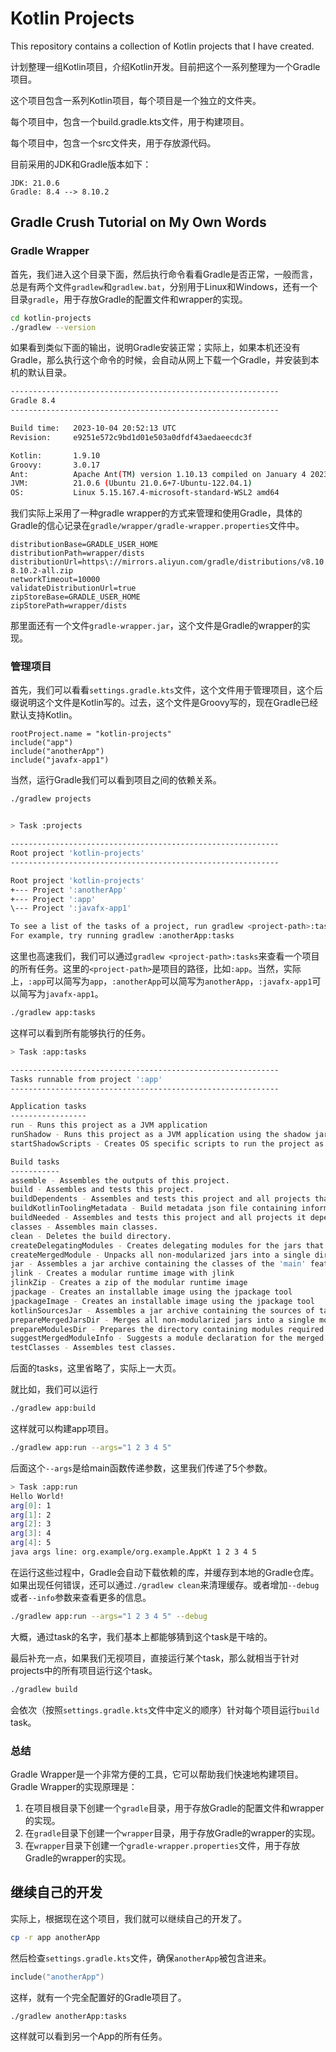 # Kotlin Projects

This repository contains a collection of Kotlin projects that I have created.

计划整理一组Kotlin项目，介绍Kotlin开发。目前把这个一系列整理为一个Gradle项目。

这个项目包含一系列Kotlin项目，每个项目是一个独立的文件夹。

每个项目中，包含一个build.gradle.kts文件，用于构建项目。

每个项目中，包含一个src文件夹，用于存放源代码。

目前采用的JDK和Gradle版本如下：

```quote
JDK: 21.0.6
Gradle: 8.4 --> 8.10.2
```

## Gradle Crush Tutorial on My Own Words

### Gradle Wrapper

首先，我们进入这个目录下面，然后执行命令看看Gradle是否正常，一般而言，总是有两个文件`gradlew`和`gradlew.bat`，分别用于Linux和Windows，还有一个目录`gradle`，用于存放Gradle的配置文件和wrapper的实现。

```bash
cd kotlin-projects
./gradlew --version
```

如果看到类似下面的输出，说明Gradle安装正常；实际上，如果本机还没有Gradle，那么执行这个命令的时候，会自动从网上下载一个Gradle，并安装到本机的默认目录。

```bash
------------------------------------------------------------
Gradle 8.4
------------------------------------------------------------

Build time:   2023-10-04 20:52:13 UTC
Revision:     e9251e572c9bd1d01e503a0dfdf43aedaeecdc3f

Kotlin:       1.9.10
Groovy:       3.0.17
Ant:          Apache Ant(TM) version 1.10.13 compiled on January 4 2023
JVM:          21.0.6 (Ubuntu 21.0.6+7-Ubuntu-122.04.1)
OS:           Linux 5.15.167.4-microsoft-standard-WSL2 amd64
```

我们实际上采用了一种gradle wrapper的方式来管理和使用Gradle，具体的Gradle的信心记录在`gradle/wrapper/gradle-wrapper.properties`文件中。

```quote
distributionBase=GRADLE_USER_HOME
distributionPath=wrapper/dists
distributionUrl=https\://mirrors.aliyun.com/gradle/distributions/v8.10.2/gradle-8.10.2-all.zip
networkTimeout=10000
validateDistributionUrl=true
zipStoreBase=GRADLE_USER_HOME
zipStorePath=wrapper/dists
```

那里面还有一个文件`gradle-wrapper.jar`，这个文件是Gradle的wrapper的实现。

### 管理项目

首先，我们可以看看`settings.gradle.kts`文件，这个文件用于管理项目，这个后缀说明这个文件是Kotlin写的。过去，这个文件是Groovy写的，现在Gradle已经默认支持Kotlin。

```kotlinscript
rootProject.name = "kotlin-projects"
include("app")
include("anotherApp")
include("javafx-app1")
```

当然，运行Gradle我们可以看到项目之间的依赖关系。

```bash
./gradlew projects


> Task :projects

------------------------------------------------------------
Root project 'kotlin-projects'
------------------------------------------------------------

Root project 'kotlin-projects'
+--- Project ':anotherApp'
+--- Project ':app'
\--- Project ':javafx-app1'

To see a list of the tasks of a project, run gradlew <project-path>:tasks
For example, try running gradlew :anotherApp:tasks
```

这里也高速我们，我们可以通过`gradlew <project-path>:tasks`来查看一个项目的所有任务。这里的`<project-path>`是项目的路径，比如`:app`。当然，实际上，`:app`可以简写为`app`，`:anotherApp`可以简写为`anotherApp`，`:javafx-app1`可以简写为`javafx-app1`。

```bash
./gradlew app:tasks
```

这样可以看到所有能够执行的任务。

```bash
> Task :app:tasks

------------------------------------------------------------
Tasks runnable from project ':app'
------------------------------------------------------------

Application tasks
-----------------
run - Runs this project as a JVM application
runShadow - Runs this project as a JVM application using the shadow jar
startShadowScripts - Creates OS specific scripts to run the project as a JVM application using the shadow jar

Build tasks
-----------
assemble - Assembles the outputs of this project.
build - Assembles and tests this project.
buildDependents - Assembles and tests this project and all projects that depend on it.
buildKotlinToolingMetadata - Build metadata json file containing information about the used Kotlin tooling
buildNeeded - Assembles and tests this project and all projects it depends on.
classes - Assembles main classes.
clean - Deletes the build directory.
createDelegatingModules - Creates delegating modules for the jars that have been merged into a single module
createMergedModule - Unpacks all non-modularized jars into a single directory
jar - Assembles a jar archive containing the classes of the 'main' feature.
jlink - Creates a modular runtime image with jlink
jlinkZip - Creates a zip of the modular runtime image
jpackage - Creates an installable image using the jpackage tool
jpackageImage - Creates an installable image using the jpackage tool
kotlinSourcesJar - Assembles a jar archive containing the sources of target 'kotlin'.
prepareMergedJarsDir - Merges all non-modularized jars into a single module
prepareModulesDir - Prepares the directory containing modules required by the application
suggestMergedModuleInfo - Suggests a module declaration for the merged module
testClasses - Assembles test classes.
```

后面的tasks，这里省略了，实际上一大页。

就比如，我们可以运行

```bash
./gradlew app:build
```

这样就可以构建app项目。

```bash
./gradlew app:run --args="1 2 3 4 5"
```

后面这个`--args`是给main函数传递参数，这里我们传递了5个参数。

```bash
> Task :app:run
Hello World!
arg[0]: 1
arg[1]: 2
arg[2]: 3
arg[3]: 4
arg[4]: 5
java args line: org.example/org.example.AppKt 1 2 3 4 5
```

在运行这些过程中，Gradle会自动下载依赖的库，并缓存到本地的Gradle仓库。如果出现任何错误，还可以通过`./gradlew clean`来清理缓存。或者增加`--debug`或者`--info`参数来查看更多的信息。

```bash
./gradlew app:run --args="1 2 3 4 5" --debug
```

大概，通过task的名字，我们基本上都能够猜到这个task是干啥的。

最后补充一点，如果我们无视项目，直接运行某个task，那么就相当于针对projects中的所有项目运行这个task。

```bash
./gradlew build
```

会依次（按照`settings.gradle.kts`文件中定义的顺序）针对每个项目运行`build` task。

### 总结

Gradle Wrapper是一个非常方便的工具，它可以帮助我们快速地构建项目。Gradle Wrapper的实现原理是：

1. 在项目根目录下创建一个`gradle`目录，用于存放Gradle的配置文件和wrapper的实现。
2. 在`gradle`目录下创建一个`wrapper`目录，用于存放Gradle的wrapper的实现。
3. 在`wrapper`目录下创建一个`gradle-wrapper.properties`文件，用于存放Gradle的wrapper的实现。

## 继续自己的开发

实际上，根据现在这个项目，我们就可以继续自己的开发了。

```bash
cp -r app anotherApp
```

然后检查`settings.gradle.kts`文件，确保`anotherApp`被包含进来。

```kotlin
include("anotherApp")
```

这样，就有一个完全配置好的Gradle项目了。

```bash
./gradlew anotherApp:tasks
```

这样就可以看到另一个App的所有任务。
